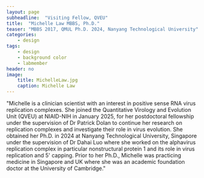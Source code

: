 ```yaml
---
layout: page
subheadline:  "Visiting Fellow, QVEU"
title:  "Michelle Law MBBS, Ph.D."
teaser: "MBBS 2017, QMUL Ph.D. 2024, Nanyang Technological University"
categories:
    - design
tags:
    - design
    - background color
    - labmember
header: no
image:
    title: MichelleLaw.jpg
    caption: Michelle Law
---
```

"Michelle is a clinician scientist with an interest in positive sense RNA virus replication complexes. She joined the Quantitative Virology and Evolution Unit (QVEU) at NIAID-NIH in January 2025, for her postdoctoral fellowship under the supervision of Dr Patrick Dolan to continue her research on replication complexes and investigate their role in virus evolution. She obtained her Ph.D. in 2024 at Nanyang Technological University, Singapore under the supervision of Dr Dahai Luo where she worked on the alphavirus replication complex in particular nonstructural protein 1 and its role in virus replication and 5' capping. Prior to her Ph.D., Michelle was practicing medicine in Singapore and UK where she was an academic foundation doctor at the University of Cambridge."
